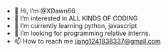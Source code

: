 - 👋 Hi, I’m @XDawn66
- 👀 I’m interested in ALL KINDS OF CODING
- 🌱 I’m currently learning python, javascript
- 💞️ I’m looking for programming relative interns.
- 📫 How to reach me jiang1241838337@gmail.com

<!---
XDawn66/XDawn66 is a ✨ special ✨ repository because its `README.md` (this file) appears on your GitHub profile.
You can click the Preview link to take a look at your changes.
--->
